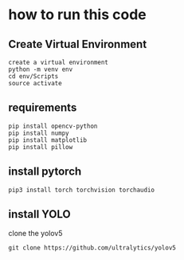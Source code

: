 # how to run this code
## Create Virtual Environment
    create a virtual environment 
    python -m venv env
    cd env/Scripts
    source activate
## requirements 
    pip install opencv-python
    pip install numpy
    pip install matplotlib
    pip install pillow
## install pytorch
    pip3 install torch torchvision torchaudio
## install YOLO
clone the yolov5

    git clone https://github.com/ultralytics/yolov5
    
